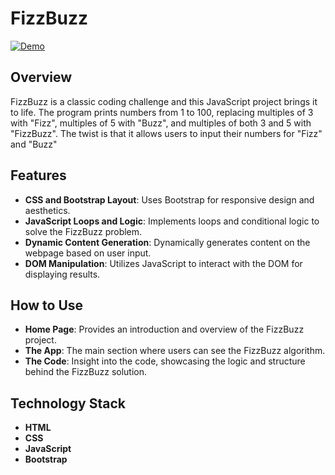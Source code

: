 # FizzBuzz
[![Demo](https://img.shields.io/badge/DEMO-blue)](https://fizzbuzzweb.netlify.app/)

## Overview
FizzBuzz is a classic coding challenge and this JavaScript project brings it to life. The program prints numbers from 1 to 100, replacing multiples of 3 with "Fizz", multiples of 5 with "Buzz", and multiples of both 3 and 5 with "FizzBuzz". The twist is that it allows users to input their numbers for "Fizz" and "Buzz"

## Features
- **CSS and Bootstrap Layout**: Uses Bootstrap for responsive design and aesthetics.
- **JavaScript Loops and Logic**: Implements loops and conditional logic to solve the FizzBuzz problem.
- **Dynamic Content Generation**: Dynamically generates content on the webpage based on user input.
- **DOM Manipulation**: Utilizes JavaScript to interact with the DOM for displaying results.

## How to Use
- **Home Page**: Provides an introduction and overview of the FizzBuzz project. 
- **The App**: The main section where users can see the FizzBuzz algorithm. 
- **The Code**: Insight into the code, showcasing the logic and structure behind the FizzBuzz solution. 

## Technology Stack
- **HTML**
- **CSS**
- **JavaScript**
- **Bootstrap**
